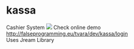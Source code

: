 # kassa
Cashier System
<img src='http://falseprogramming.eu/assets/img/product/kassa/kassa2.PNG'>
Check online demo <br>
http://falseprogramming.eu/tvara/dev/kassa/login
<br>
Uses Jream Library
